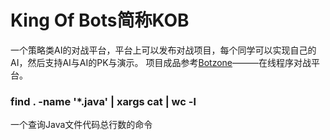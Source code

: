 # King Of Bots简称KOB
一个策略类AI的对战平台，平台上可以发布对战项目，每个同学可以实现自己的AI，然后支持AI与AI的PK与演示。
项目成品参考[Botzone](https://www.botzone.org.cn/)———在线程序对战平台。

### find . -name '*.java' | xargs cat | wc -l
一个查询Java文件代码总行数的命令

